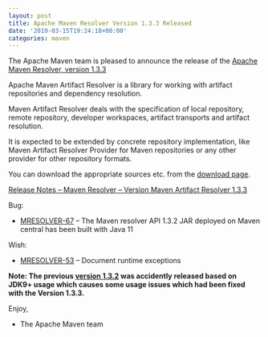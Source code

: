 ```yaml
---
layout: post
title: Apache Maven Resolver Version 1.3.3 Released
date: '2019-03-15T19:24:18+00:00'
categories: maven
---
```

<div class="entry-content"><p>The Apache Maven team is pleased to announce the release of the
<a href="https://maven.apache.org/resolver/index.html">Apache Maven Resolver, version 1.3.3</a></p>

<p>Apache Maven Artifact Resolver is a library for working with artifact
repositories and dependency resolution.</p>

<p>Maven Artifact Resolver deals with the specification of local repository,
remote repository, developer workspaces, artifact transports and artifact
resolution.</p>

<p>It is expected to be extended by concrete repository implementation, like Maven
Artifact Resolver Provider for Maven repositories or any other provider for
other repository formats.</p>

<p>You can download the appropriate sources etc. from the <a href="https://maven.apache.org/resolver/download.cgi">download page</a>.</p>

<!-- more -->


<p><a href="https://issues.apache.org/jira/secure/ReleaseNote.jspa?projectId=12320628&amp;version=12345144">Release Notes &ndash; Maven Resolver &ndash; Version Maven Artifact Resolver 1.3.3</a></p>

<p>Bug:</p>

<ul>
<li><a href="https://issues.apache.org/jira/browse/MRESOLVER-67">MRESOLVER-67</a> &ndash; The Maven resolver API 1.3.2 JAR deployed on Maven central has been built with Java 11</li>
</ul>


<p>Wish:</p>

<ul>
<li><a href="https://issues.apache.org/jira/browse/MRESOLVER-53">MRESOLVER-53</a> &ndash; Document runtime exceptions</li>
</ul>


<b>Note: The previous <a href="https://issues.apache.org/jira/secure/ReleaseNote.jspa?projectId=12320628&version=12344318">version 1.3.2</a> was accidently released based on JDK9+ usage which causes some usage issues which had been fixed with the Version 1.3.3.</b>
<p>Enjoy,</p>

<ul>
<li>The Apache Maven team</li>
</ul>

</div>
